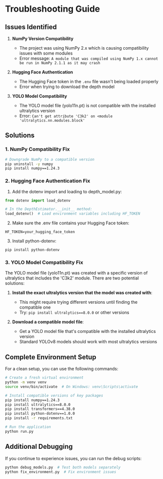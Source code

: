 # Troubleshooting Guide

## Issues Identified

1. **NumPy Version Compatibility**
   - The project was using NumPy 2.x which is causing compatibility issues with some modules
   - Error message: `A module that was compiled using NumPy 1.x cannot be run in NumPy 2.1.1 as it may crash`

2. **Hugging Face Authentication**
   - The Hugging Face token in the `.env` file wasn't being loaded properly
   - Error when trying to download the depth model

3. **YOLO Model Compatibility**
   - The YOLO model file (yolo11n.pt) is not compatible with the installed ultralytics version
   - Error: `Can't get attribute 'C3k2' on <module 'ultralytics.nn.modules.block'`

## Solutions

### 1. NumPy Compatibility Fix

```bash
# Downgrade NumPy to a compatible version
pip uninstall -y numpy
pip install numpy==1.24.3
```

### 2. Hugging Face Authentication Fix

1. Add the dotenv import and loading to depth_model.py:

```python
from dotenv import load_dotenv

# In the DepthEstimator.__init__ method:
load_dotenv()  # Load environment variables including HF_TOKEN
```

2. Make sure the .env file contains your Hugging Face token:

```
HF_TOKEN=your_hugging_face_token
```

3. Install python-dotenv:

```bash
pip install python-dotenv
```

### 3. YOLO Model Compatibility Fix

The YOLO model file (yolo11n.pt) was created with a specific version of ultralytics that includes the 'C3k2' module. There are two potential solutions:

1. **Install the exact ultralytics version that the model was created with**:
   - This might require trying different versions until finding the compatible one
   - Try: `pip install ultralytics==8.0.0` or other versions

2. **Download a compatible model file**:
   - Get a YOLO model file that's compatible with the installed ultralytics version
   - Standard YOLOv8 models should work with most ultralytics versions

## Complete Environment Setup

For a clean setup, you can use the following commands:

```bash
# Create a fresh virtual environment
python -m venv venv
source venv/bin/activate  # On Windows: venv\Scripts\activate

# Install compatible versions of key packages
pip install numpy==1.24.3
pip install ultralytics==8.0.0
pip install transformers==4.38.0
pip install python-dotenv==1.0.0
pip install -r requirements.txt

# Run the application
python run.py
```

## Additional Debugging

If you continue to experience issues, you can run the debug scripts:

```bash
python debug_models.py  # Test both models separately
python fix_environment.py  # Fix environment issues
``` 